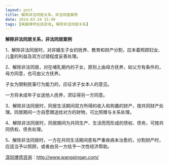 ```yaml
---
layout: post
title: 解除非法同居关系，非法同居案例
date: 2014-03-24 15:49
tags: [离婚律师在线咨询, 解除非法同居关系]
---
```

<strong>解除非法同居关系，非法同居案例</strong>

1、解除非法同居时，对非婚生子女的抚养、教育和财产分割，应本着照顾妇女、儿童的利益及双方过错程度妥善处理。

2、解除非法同居，对在哺乳期内的子女，原则上由母方抚养，如父方有条件的，母方同意，也可由父方抚养。

子女为限制民事行为能力的，应征求子女本人的意见。

一方将未成年子女送他人抚养，须征得另一方同意。

3、解除非法同居时，同居生活期间双方所得的收入和购置的财产，按共同财产处理。同居期间一方自愿赠送给对方的财物，可比照赠与关系处理。

4、解除非法同居时，同居期间为共同生产、生活而而形成的债权、债务，可按共同债权、债务处理。

5、解除非法同居时，一方在共同生活期间患有严重疾病未治愈的，分割财产时，应适当予以照顾，或者由另一方给予一次性经济帮助。

<a href="http://www.wangpingan.com/">深圳律师咨询</a>：<a href="http://www.wangpingan.com/">http://www.wangpingan.com/</a>

